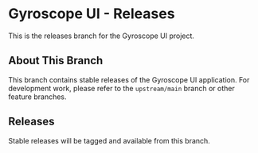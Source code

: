 # Gyroscope UI - Releases

This is the releases branch for the Gyroscope UI project.

## About This Branch

This branch contains stable releases of the Gyroscope UI application. For development work, please refer to the `upstream/main` branch or other feature branches.

## Releases

Stable releases will be tagged and available from this branch.